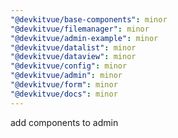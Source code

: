```yaml
---
"@devkitvue/base-components": minor
"@devkitvue/filemanager": minor
"@devkitvue/admin-example": minor
"@devkitvue/datalist": minor
"@devkitvue/dataview": minor
"@devkitvue/config": minor
"@devkitvue/admin": minor
"@devkitvue/form": minor
"@devkitvue/docs": minor
---
```


add components to admin
